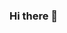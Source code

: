### Hi there 👋

<!--
**GurdipS5/GurdipS5** is a ✨ _special_ ✨ repository because its `README.md` (this file) appears on your GitHub profile.

![image]({https://img.shields.io/badge/TeamCity-000000?style=for-the-badge&logo=TeamCity&logoColor=white}) 

Here are some ideas to get you started:

- 🔭 I’m currently working on ...
- 🌱 I’m currently learning ...
- 👯 I’m looking to collaborate on ...
- 🤔 I’m looking for help with ...
- 💬 Ask me about ...
- 📫 How to reach me: ...
- 😄 Pronouns: ...
- ⚡ Fun fact: ...
-->
